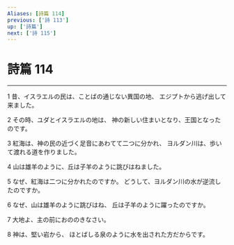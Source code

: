 ```yaml
---
Aliases: [詩篇 114]
previous: ['詩 113']
up: ['詩篇']
next: ['詩 115']
---
```

# 詩篇 114

***




1 
昔、イスラエルの民は、ことばの通じない異国の地、 エジプトから逃げ出して来ました。 



2 
その時、ユダとイスラエルの地は、 神の新しい住まいとなり、王国となったのです。 



3 
紅海は、神の民の近づく足音にあわてて二つに分かれ、 ヨルダン川は、歩いて渡れる道を作りました。 



4 
山は雄羊のように、丘は子羊のように跳びはねました。 



5 
なぜ、紅海は二つに分かれたのですか。 どうして、ヨルダン川の水が逆流したのですか。 



6 
なぜ、山は雄羊のように跳びはね、 丘は子羊のように躍ったのですか。 



7 
大地よ、主の前におののきなさい。 



8 
神は、堅い岩から、 ほとばしる泉のように水を出された方だからです。
